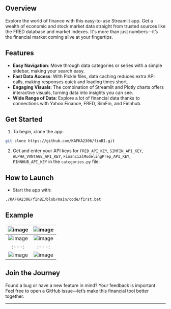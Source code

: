 
## Overview
Explore the world of finance with this easy-to-use Streamlit app. Get a wealth of economic and stock market data straight from trusted sources like the FRED database and market indexes. It's more than just numbers—it’s the financial market coming alive at your fingertips.

## Features

- **Easy Navigation**: Move through data categories or series with a simple sidebar, making your search easy.
- **Fast Data Access**: With Pickle files, data caching reduces extra API calls, making responses quick and loading times short.
- **Engaging Visuals**: The combination of Streamlit and Plotly charts offers interactive visuals, turning data into insights you can see.
- **Wide Range of Data**: Explore a lot of financial data thanks to connections with Yahoo Finance, FRED, SimFin, and Finnhub.

## Get Started

1. To begin, clone the app:
```bash
git clone https://github.com/KAFKA2306/finBI.git
```
2. Get and enter your API keys for `FRED_API_KEY`, `SIMFIN_API_KEY`, `ALPHA_VANTAGE_API_KEY`, `FinancialModelingPrep_API_KEY`, `FINNHUB_API_KEY` in the `categories.py` file.

## How to Launch

- Start the app with:
```bash
./KAFKA2306/finBI/blob/main/code/first.bat
```

## Example
| ![image](https://github.com/KAFKA2306/finBI/assets/137051370/39ac06ae-bb9c-4626-93f5-59fd8fd47285) | ![image](https://github.com/KAFKA2306/finBI/assets/137051370/8df85103-edb5-46db-b7d8-837ca217796e) |
|:---:|:---:|
| ![image](https://github.com/KAFKA2306/finBI/assets/137051370/b556019e-eecc-44bf-a681-515931a85ecf) | ![image](https://github.com/KAFKA2306/finBI/assets/137051370/a155714c-8c00-4afb-b2f3-af443997d952) |
|:---:|:---:|
| ![image](https://github.com/KAFKA2306/finBI/assets/137051370/540fa83b-da02-451c-a41b-7f90a5895bff) | ![image](https://github.com/KAFKA2306/finBI/assets/137051370/bd9928cc-5875-4f03-9015-954973d484a4) |

## Join the Journey

Found a bug or have a new feature in mind? Your feedback is important. Feel free to open a GitHub issue—let’s make this financial tool better together.

---
